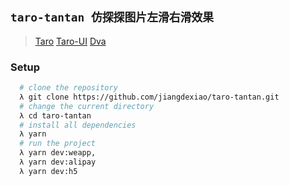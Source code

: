 <!--
 * @Author: 289608944@qq.com
 * @Date: 2020-03-30 11:01:25
 * @LastEditors: 289608944@qq.com
 * @LastEditTime: 2020-03-30 11:02:45
 * @Description: In User Settings Edit
 -->
## `taro-tantan 仿探探图片左滑右滑效果`
> [Taro](http://taro-docs.jd.com/taro/docs/README.html)
> [Taro-UI](https://taro-ui.jd.com/#/docs/introduction)
> [Dva](https://dvajs.com/guide/)

### Setup
```bash
  # clone the repository
  λ git clone https://github.com/jiangdexiao/taro-tantan.git
  # change the current directory
  λ cd taro-tantan
  # install all dependencies
  λ yarn
  # run the project
  λ yarn dev:weapp, 
  λ yarn dev:alipay
  λ yarn dev:h5
```  
